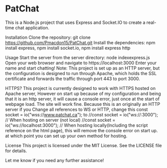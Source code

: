 # PatChat
This is a Node.js project that uses Express and Socket.IO to create a real-time chat application.

Installation
Clone the repository: git clone https://github.com/Pmacdon15/PatChat.git
Install the dependencies: npm install express, npm install socket.io, npm install express http

Usage
Start the server from the server directory: node indexexpress.js
Open your web browser and navigate to https://localhost:3000
Enter your name and start chatting!
Note: This project is set up as an HTTP server, but the configuration is designed to run through Apache, which holds the SSL certificate and forwards the traffic through port 443 to port 3000.

HTTPS?
This project is currently designed to work with HTTPS hosted on Apache server, However on start up because of my configuration and being that it is an http server, it will cause a console error, just once at the start of webpage load. The site will work fine. Because this is an originally an HTTP server if you Change all references to WS or HTTP, change this const socket = io("wss://www.patchat.ca"); to //const socket = io("ws://<public-ip>:3000");  // When hosting on server (not local) //const socket = io("ws://localhost:3000");  // When hosting locally(Including the script reference on the html page), this will remove the console error on start up. at which point you can set up your own method for hosting.

License
This project is licensed under the MIT License. See the LICENSE file for details.

Let me know if you need any further assistance!
